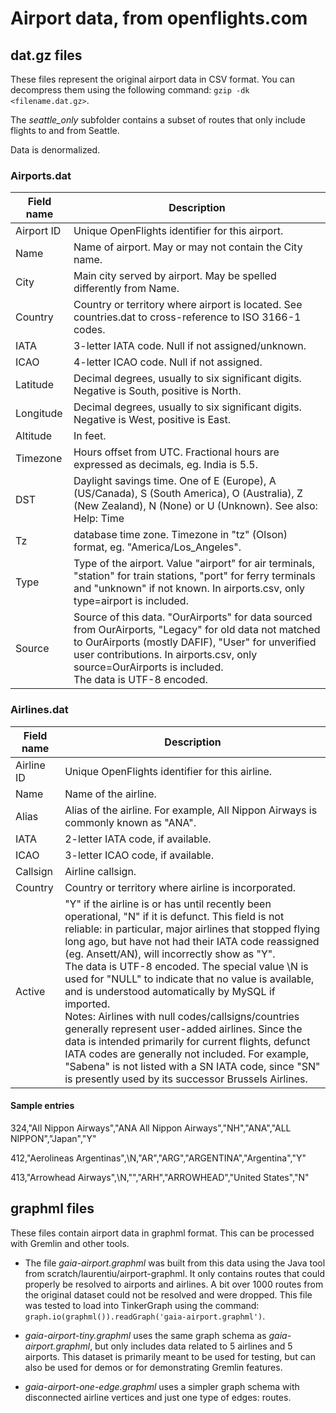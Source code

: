 # Airport data, from  openflights.com

## dat.gz files

These files represent the original airport data in CSV format. You can decompress them using the following command: ```gzip -dk <filename.dat.gz>```.

The *seattle_only* subfolder contains a subset of routes that only include flights to and from Seattle.

Data is denormalized.

### Airports.dat

| Field name | Description
| --- | ---
| Airport ID | Unique OpenFlights identifier for this airport.
| Name | Name of airport. May or may not contain the City name.
| City | Main city served by airport. May be spelled differently from Name.
| Country | Country or territory where airport is located. See countries.dat to cross-reference to ISO 3166-1 codes.
| IATA | 3-letter IATA code. Null if not assigned/unknown.
| ICAO | 4-letter ICAO code. Null if not assigned.
| Latitude | Decimal degrees, usually to six significant digits. Negative is South, positive is North.
| Longitude | Decimal degrees, usually to six significant digits. Negative is West, positive is East.
| Altitude | In feet.
| Timezone | Hours offset from UTC. Fractional hours are expressed as decimals, eg. India is 5.5.
| DST | Daylight savings time. One of E (Europe), A (US/Canada), S (South America), O (Australia), Z (New Zealand), N (None) or U (Unknown). See also: Help: Time
| Tz | database time zone. Timezone in "tz" (Olson) format, eg. "America/Los_Angeles".
| Type | Type of the airport. Value "airport" for air terminals, "station" for train stations, "port" for ferry terminals and "unknown" if not known. In airports.csv, only type=airport is included.
| Source | Source of this data. "OurAirports" for data sourced from OurAirports, "Legacy" for old data not matched to OurAirports (mostly DAFIF), "User" for unverified user contributions. In airports.csv, only source=OurAirports is included.<br>The data is UTF-8 encoded.

### Airlines.dat

| Field name | Description
| --- | ---
| Airline ID | Unique OpenFlights identifier for this airline.
| Name | Name of the airline.
| Alias | Alias of the airline. For example, All Nippon Airways is commonly known as "ANA".
| IATA | 2-letter IATA code, if available.
| ICAO | 3-letter ICAO code, if available.
| Callsign | Airline callsign.
| Country | Country or territory where airline is incorporated.
| Active | "Y" if the airline is or has until recently been operational, "N" if it is defunct. This field is not reliable: in particular, major airlines that stopped flying long ago, but have not had their IATA code reassigned (eg. Ansett/AN), will incorrectly show as "Y".<br>The data is UTF-8 encoded. The special value \N is used for "NULL" to indicate that no value is available, and is understood automatically by MySQL if imported.<br>Notes: Airlines with null codes/callsigns/countries generally represent user-added airlines. Since the data is intended primarily for current flights, defunct IATA codes are generally not included. For example, "Sabena" is not listed with a SN IATA code, since "SN" is presently used by its successor Brussels Airlines.

#### Sample entries

324,"All Nippon Airways","ANA All Nippon Airways","NH","ANA","ALL NIPPON","Japan","Y"

412,"Aerolineas Argentinas",\N,"AR","ARG","ARGENTINA","Argentina","Y"

413,"Arrowhead Airways",\N,"","ARH","ARROWHEAD","United States","N"

## graphml files

These files contain airport data in graphml format. This can be processed with Gremlin and other tools.

* The file *gaia-airport.graphml* was built from this data using the Java tool from scratch/laurentiu/airport-graphml. It only contains routes that could properly be resolved to airports and airlines. A bit over 1000 routes from the original dataset could not be resolved and were dropped. This file was tested to load into TinkerGraph using the command: ```graph.io(graphml()).readGraph('gaia-airport.graphml')```.

* *gaia-airport-tiny.graphml* uses the same graph schema as *gaia-airport.graphml*, but only includes data related to 5 airlines and 5 airports. This dataset is primarily meant to be used for testing, but can also be used for demos or for demonstrating Gremlin features.

* *gaia-airport-one-edge.graphml* uses a simpler graph schema with disconnected airline vertices and just one type of edges: routes.
